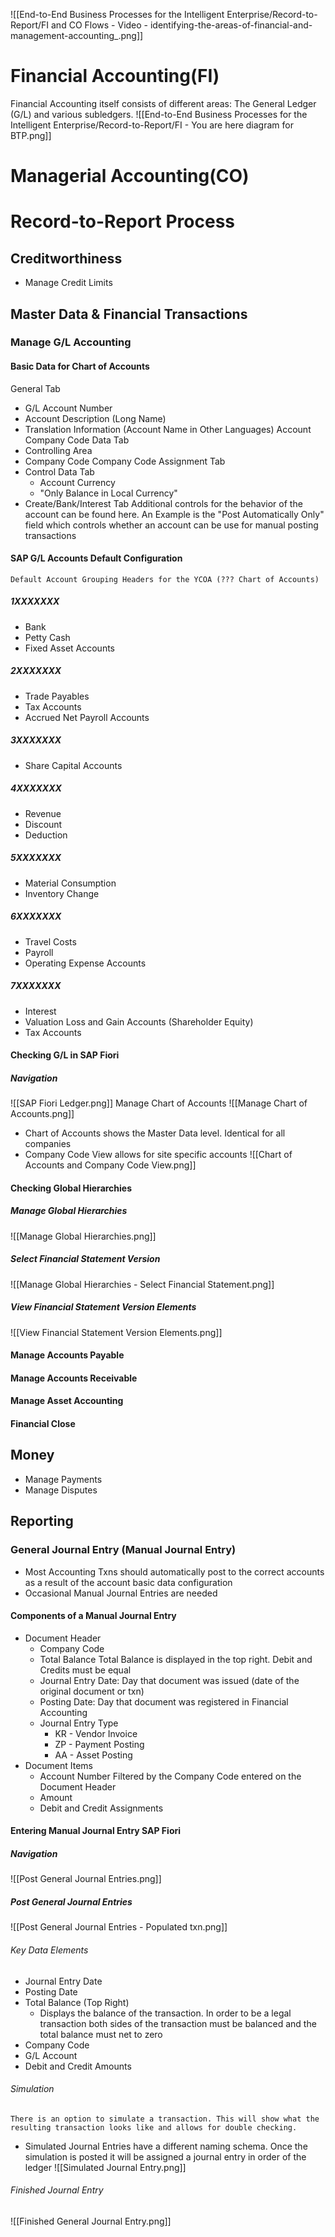 ![[End-to-End Business Processes for the Intelligent Enterprise/Record-to-Report/FI and CO Flows - Video - identifying-the-areas-of-financial-and-management-accounting_.png]]
# Financial Accounting(FI)
Financial Accounting itself consists of different areas: The General Ledger (G/L) and various subledgers.
![[End-to-End Business Processes for the Intelligent Enterprise/Record-to-Report/FI - You are here diagram for BTP.png]]
# Managerial Accounting(CO)


# Record-to-Report Process
## Creditworthiness
- Manage Credit Limits
## Master Data & Financial Transactions
### Manage G/L Accounting
#### Basic Data for Chart of Accounts
General Tab
- G/L Account Number
- Account Description (Long Name)
- Translation Information (Account Name in Other Languages)
Account Company Code Data Tab
- Controlling Area
- Company Code
Company Code Assignment Tab
- Control Data Tab
	- Account Currency
	- "Only Balance in Local Currency"
- Create/Bank/Interest Tab
	Additional controls for the behavior of the account can be found here. An Example is the "Post Automatically Only" field which controls whether an account can be use for manual posting transactions
#### SAP G/L Accounts Default Configuration
	Default Account Grouping Headers for the YCOA (??? Chart of Accounts)
##### 1XXXXXXX
- Bank
- Petty Cash
- Fixed Asset Accounts
##### 2XXXXXXX
- Trade Payables
- Tax Accounts
- Accrued Net Payroll Accounts
##### 3XXXXXXX
- Share Capital Accounts
##### 4XXXXXXX
- Revenue
- Discount
- Deduction
##### 5XXXXXXX
- Material Consumption
- Inventory Change
##### 6XXXXXXX
- Travel Costs
- Payroll
- Operating Expense Accounts
##### 7XXXXXXX
- Interest
- Valuation Loss and Gain Accounts (Shareholder Equity)
- Tax Accounts
#### Checking G/L in SAP Fiori
##### Navigation
![[SAP Fiori Ledger.png]]
Manage Chart of Accounts
![[Manage Chart of Accounts.png]]
- Chart of Accounts shows the Master Data level. Identical for all companies
- Company Code View allows for site specific accounts
![[Chart of Accounts and Company Code View.png]]

#### Checking Global Hierarchies
##### Manage Global Hierarchies
![[Manage Global Hierarchies.png]]
##### Select Financial Statement Version
![[Manage Global Hierarchies - Select Financial Statement.png]]

##### View Financial Statement Version Elements
![[View Financial Statement Version Elements.png]]

#### Manage Accounts Payable
#### Manage Accounts Receivable
#### Manage Asset Accounting
#### Financial Close
## Money
- Manage Payments
- Manage Disputes
## Reporting

### General Journal Entry (Manual Journal Entry)
- Most Accounting Txns should automatically post to the correct accounts as a result of the account basic data configuration
- Occasional Manual Journal Entries are needed

#### Components of a Manual Journal Entry
- Document Header
	- Company Code
	- Total Balance
		Total Balance is displayed in the top right. Debit and Credits must be equal
	- Journal Entry Date: Day that document was issued (date of the original document or txn)
	- Posting Date: Day that document was registered in Financial Accounting
	- Journal Entry Type
		- KR - Vendor Invoice
		- ZP - Payment Posting
		- AA - Asset Posting
- Document Items
	- Account Number
		Filtered by the Company Code entered on the Document Header
	- Amount
	- Debit and Credit Assignments

#### Entering Manual Journal Entry SAP Fiori
##### Navigation
![[Post General Journal Entries.png]]
##### Post General Journal Entries
![[Post General Journal Entries - Populated txn.png]]
###### Key Data Elements
- Journal Entry Date
- Posting Date
- Total Balance (Top Right)
	- Displays the balance of the transaction. In order to be a legal transaction both sides of the transaction must be balanced and the total balance must net to zero
- Company Code
- G/L Account
- Debit and Credit Amounts
###### Simulation
	There is an option to simulate a transaction. This will show what the resulting transaction looks like and allows for double checking.
- Simulated Journal Entries have a different naming schema. Once the simulation is posted it will be assigned a journal entry in order of the ledger
![[Simulated Journal Entry.png]]
###### Finished Journal Entry
![[Finished General Journal Entry.png]]
